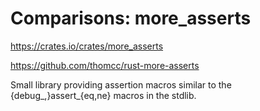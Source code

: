 # Comparisons: more_asserts

https://crates.io/crates/more_asserts

https://github.com/thomcc/rust-more-asserts

Small library providing assertion macros similar to the {debug_,}assert_{eq,ne} macros in the stdlib.


